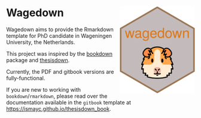 
<!-- README.md is generated from README.Rmd via `devtools::build_readme()`. Please edit README.Rmd -->

# Wagedown <img src="man/figures/wagedown_hex.png" align="right" width=200 />

Wagedown aims to provide the Rmarkdown template for PhD candidate in
Wageningen University, the Netherlands.

This project was inspired by the
[bookdown](https://github.com/rstudio/bookdown) package and
[thesisdown](http://thesisdown.rbind.io/).

Currently, the PDF and gitbook versions are fully-functional.

If you are new to working with `bookdown`/`rmarkdown`, please read over
the documentation available in the `gitbook` template at
<https://ismayc.github.io/thesisdown_book>.
